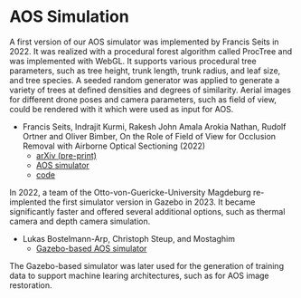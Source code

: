 # AOS Simulation

A first version of our AOS simulator was implemented by Francis Seits in 2022. It was realized with a procedural forest algorithm called ProcTree and was implemented with WebGL. It supports various procedural tree parameters, such as tree height, trunk length, trunk radius, and leaf size, and tree species. A seeded random generator was applied to generate a variety of trees at defined densities and degrees of similarity. Aerial images for different drone poses and camera parameters, such as field of view, could be rendered with it which were used as input for AOS.  

- Francis Seits, Indrajit Kurmi, Rakesh John Amala Arokia Nathan, Rudolf Ortner and Oliver Bimber, On the Role of Field of View for Occlusion Removal with Airborne Optical Sectioning (2022)
  - [arXiv (pre-print)](https://arxiv.org/abs/2204.13371) 
  - [AOS simulator](https://aos.tensorware.app)
  - [code](https://github.com/tensorware/aos-simulation)

In 2022, a team of the Otto-von-Guericke-University Magdeburg re-implented the first simulator version in Gazebo in 2023. It became significantly faster and offered several additional options, such as thermal camera and depth camera simulation. 
- Lukas Bostelmann-Arp, Christoph Steup, and Mostaghim
  - [Gazebo-based AOS simulator](https://github.com/bostelma/gazebo_sim/tree/main)
 
The Gazebo-based simulator was later used for the generation of training data to support machine learing architectures, such as for AOS image restoration.  


